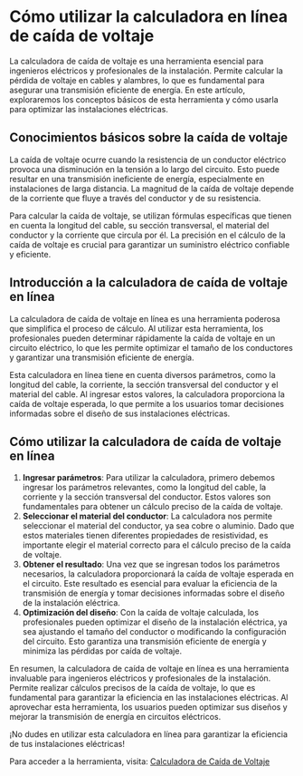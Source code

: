 Cómo utilizar la calculadora en línea de caída de voltaje
=========================================================

La calculadora de caída de voltaje es una herramienta esencial para ingenieros eléctricos y profesionales de la instalación. Permite calcular la pérdida de voltaje en cables y alambres, lo que es fundamental para asegurar una transmisión eficiente de energía. En este artículo, exploraremos los conceptos básicos de esta herramienta y cómo usarla para optimizar las instalaciones eléctricas.

Conocimientos básicos sobre la caída de voltaje
-----------------------------------------------

La caída de voltaje ocurre cuando la resistencia de un conductor eléctrico provoca una disminución en la tensión a lo largo del circuito. Esto puede resultar en una transmisión ineficiente de energía, especialmente en instalaciones de larga distancia. La magnitud de la caída de voltaje depende de la corriente que fluye a través del conductor y de su resistencia.

Para calcular la caída de voltaje, se utilizan fórmulas específicas que tienen en cuenta la longitud del cable, su sección transversal, el material del conductor y la corriente que circula por él. La precisión en el cálculo de la caída de voltaje es crucial para garantizar un suministro eléctrico confiable y eficiente.

Introducción a la calculadora de caída de voltaje en línea
----------------------------------------------------------

La calculadora de caída de voltaje en línea es una herramienta poderosa que simplifica el proceso de cálculo. Al utilizar esta herramienta, los profesionales pueden determinar rápidamente la caída de voltaje en un circuito eléctrico, lo que les permite optimizar el tamaño de los conductores y garantizar una transmisión eficiente de energía.

Esta calculadora en línea tiene en cuenta diversos parámetros, como la longitud del cable, la corriente, la sección transversal del conductor y el material del cable. Al ingresar estos valores, la calculadora proporciona la caída de voltaje esperada, lo que permite a los usuarios tomar decisiones informadas sobre el diseño de sus instalaciones eléctricas.

Cómo utilizar la calculadora de caída de voltaje en línea
---------------------------------------------------------

1. **Ingresar parámetros**: Para utilizar la calculadora, primero debemos ingresar los parámetros relevantes, como la longitud del cable, la corriente y la sección transversal del conductor. Estos valores son fundamentales para obtener un cálculo preciso de la caída de voltaje.
2. **Seleccionar el material del conductor**: La calculadora nos permite seleccionar el material del conductor, ya sea cobre o aluminio. Dado que estos materiales tienen diferentes propiedades de resistividad, es importante elegir el material correcto para el cálculo preciso de la caída de voltaje.
3. **Obtener el resultado**: Una vez que se ingresan todos los parámetros necesarios, la calculadora proporcionará la caída de voltaje esperada en el circuito. Este resultado es esencial para evaluar la eficiencia de la transmisión de energía y tomar decisiones informadas sobre el diseño de la instalación eléctrica.
4. **Optimización del diseño**: Con la caída de voltaje calculada, los profesionales pueden optimizar el diseño de la instalación eléctrica, ya sea ajustando el tamaño del conductor o modificando la configuración del circuito. Esto garantiza una transmisión eficiente de energía y minimiza las pérdidas por caída de voltaje.

En resumen, la calculadora de caída de voltaje en línea es una herramienta invaluable para ingenieros eléctricos y profesionales de la instalación. Permite realizar cálculos precisos de la caída de voltaje, lo que es fundamental para garantizar la eficiencia en las instalaciones eléctricas. Al aprovechar esta herramienta, los usuarios pueden optimizar sus diseños y mejorar la transmisión de energía en circuitos eléctricos.

¡No dudes en utilizar esta calculadora en línea para garantizar la eficiencia de tus instalaciones eléctricas!

Para acceder a la herramienta, visita: [Calculadora de Caída de Voltaje](https://www.onlinecalculatorsfree.com/es/tools/voltage-drop-calculator.html)